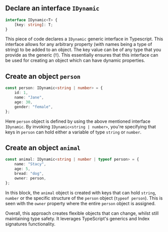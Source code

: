## Declare an interface `IDynamic`

```typescript
interface IDynamic<T> {
    [key: string]: T;
}
```

This piece of code declares a `IDynamic` generic interface in Typescript. This interface allows for any arbitrary property (with names being a type of string) to be added to an object. The key value can be of any type that you provide as the generic (`T`). This essentially ensures that this interface can be used for creating an object which can have dynamic properties.

## Create an object `person`

```typescript
const person: IDynamic<string | number> = {
    id: 1,
    name: "Jane",
    age: 30,
    gender: "female",
};
```

Here `person` object is defined by using the above mentioned interface `IDynamic`. By invoking `IDynamic<string | number>`, you're specifying that keys in `person` can hold either a variable of type `string` or `number`.

## Create an object `animal`

```typescript
const animal: IDynamic<string | number | typeof person> = {
    name: "Stacy",
    age: 5,
    bread: "dog",
    owner: person,
};
```

In this block, the `animal` object is created with keys that can hold `string`, `number` or the specific structure of the `person` object (`typeof person`). This is seen with the `owner` property where the entire `person` object is assigned.

Overall, this approach creates flexible objects that can change, whilst still maintaining type safety. It leverages TypeScript's generics and Index signatures functionality.
